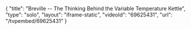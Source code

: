{
    "title": "Breville -- The Thinking Behind the Variable Temperature Kettle",
    "type": "solo",
    "layout": "iframe-static",
    "videoId": "69625431",
    "url": "\/tvpembed\/69625431"
}